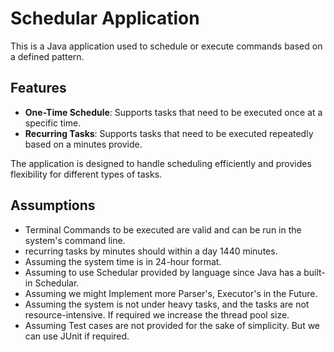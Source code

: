 
# Schedular Application

This is a Java application used to schedule or execute commands based on a defined pattern. 

## Features

- **One-Time Schedule**: Supports tasks that need to be executed once at a specific time.
- **Recurring Tasks**: Supports tasks that need to be executed repeatedly based on a minutes provide.

The application is designed to handle scheduling efficiently and provides flexibility for different types of tasks.


## Assumptions
- Terminal Commands to be executed are valid and can be run in the system's command line.
- recurring tasks by minutes should within a day 1440 minutes.
- Assuming the system time is in 24-hour format.
- Assuming to use Schedular provided by language since Java has a built-in Schedular.
- Assuming we might Implement more Parser's, Executor's in the Future.
- Assuming the system is not under heavy tasks, and the tasks are not resource-intensive. If required we increase the thread pool size.
- Assuming Test cases are not provided for the sake of simplicity. But we can use JUnit if required.